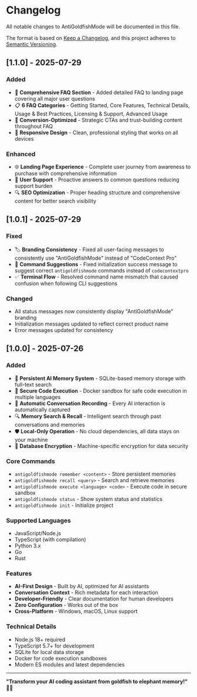 # Changelog

All notable changes to AntiGoldfishMode will be documented in this file.

The format is based on [Keep a Changelog](https://keepachangelog.com/en/1.0.0/),
and this project adheres to [Semantic Versioning](https://semver.org/spec/v2.0.0.html).

## [1.1.0] - 2025-07-29

### Added
- 🤔 **Comprehensive FAQ Section** - Added detailed FAQ to landing page covering all major user questions
- 📋 **6 FAQ Categories** - Getting Started, Core Features, Technical Details, Usage & Best Practices, Licensing & Support, Advanced Usage
- 🎯 **Conversion-Optimized** - Strategic CTAs and trust-building content throughout FAQ
- 📱 **Responsive Design** - Clean, professional styling that works on all devices

### Enhanced
- 🌐 **Landing Page Experience** - Complete user journey from awareness to purchase with comprehensive information
- 💬 **User Support** - Proactive answers to common questions reducing support burden
- 🔍 **SEO Optimization** - Proper heading structure and comprehensive content for better search visibility

## [1.0.1] - 2025-07-29

### Fixed
- 🏷️ **Branding Consistency** - Fixed all user-facing messages to consistently use "AntiGoldfishMode" instead of "CodeContext Pro"
- 📝 **Command Suggestions** - Fixed initialization success message to suggest correct `antigoldfishmode` commands instead of `codecontextpro`
- ✅ **Terminal Flow** - Resolved command name mismatch that caused confusion when following CLI suggestions

### Changed
- All status messages now consistently display "AntiGoldfishMode" branding
- Initialization messages updated to reflect correct product name
- Error messages updated for consistency

## [1.0.0] - 2025-07-26

### Added
- 🧠 **Persistent AI Memory System** - SQLite-based memory storage with full-text search
- 🚀 **Secure Code Execution** - Docker sandbox for safe code execution in multiple languages
- 💬 **Automatic Conversation Recording** - Every AI interaction is automatically captured
- 🔍 **Memory Search & Recall** - Intelligent search through past conversations and memories
- 🛡️ **Local-Only Operation** - No cloud dependencies, all data stays on your machine
- 🔐 **Database Encryption** - Machine-specific encryption for data security

### Core Commands
- `antigoldfishmode remember <content>` - Store persistent memories
- `antigoldfishmode recall <query>` - Search and retrieve memories
- `antigoldfishmode execute <language> <code>` - Execute code in secure sandbox
- `antigoldfishmode status` - Show system status and statistics
- `antigoldfishmode init` - Initialize project

### Supported Languages
- JavaScript/Node.js
- TypeScript (with compilation)
- Python 3.x
- Go
- Rust

### Features
- **AI-First Design** - Built by AI, optimized for AI assistants
- **Conversation Context** - Rich metadata for each interaction
- **Developer-Friendly** - Clear documentation for human developers
- **Zero Configuration** - Works out of the box
- **Cross-Platform** - Windows, macOS, Linux support

### Technical Details
- Node.js 18+ required
- TypeScript 5.7+ for development
- SQLite for local data storage
- Docker for code execution sandboxes
- Modern ES modules and latest dependencies

---

**"Transform your AI coding assistant from goldfish to elephant memory!"** 🐘✨
